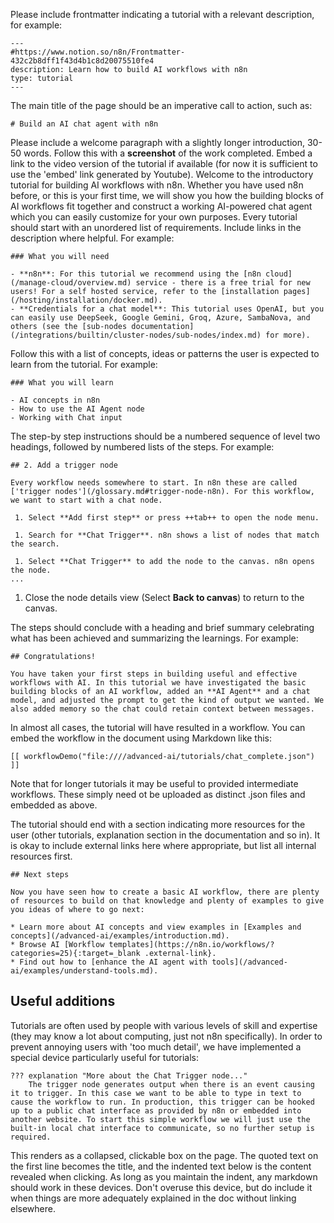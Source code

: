 Please include frontmatter indicating a tutorial with a relevant description, for example:

```
---
#https://www.notion.so/n8n/Frontmatter-432c2b8dff1f43d4b1c8d20075510fe4
description: Learn how to build AI workflows with n8n
type: tutorial
---
```

The main title of the page should be an imperative call to action, such as:
```
# Build an AI chat agent with n8n
```

Please include a welcome paragraph with a slightly longer introduction, 30-50 words.
Follow this with a **screenshot** of the work completed.
Embed a link to the video version of the tutorial if available (for now it is sufficient to use the 'embed' link generated by Youtube).
Welcome to the introductory tutorial for building AI workflows with n8n. Whether you have used n8n before, or this is your first time, we will show you how the building blocks of AI workflows fit together and construct a working AI-powered chat agent which you can easily customize for your own purposes.
Every tutorial should start with an unordered list of requirements. Include links in the description where helpful. For example:
```
### What you will need

- **n8n**: For this tutorial we recommend using the [n8n cloud](/manage-cloud/overview.md) service - there is a free trial for new users! For a self hosted service, refer to the [installation pages](/hosting/installation/docker.md).
- **Credentials for a chat model**: This tutorial uses OpenAI, but you can easily use DeepSeek, Google Gemini, Groq, Azure, SambaNova, and others (see the [sub-nodes documentation](/integrations/builtin/cluster-nodes/sub-nodes/index.md) for more).
```
Follow this with a list of concepts, ideas or patterns the user is expected to learn from the tutorial. For example:

```
### What you will learn

- AI concepts in n8n
- How to use the AI Agent node
- Working with Chat input
```
The step-by step instructions should be a numbered sequence of level two headings, followed by numbered lists of the steps. For example:


```
## 2. Add a trigger node

Every workflow needs somewhere to start. In n8n these are called ['trigger nodes'](/glossary.md#trigger-node-n8n). For this workflow, we want to start with a chat node.

 1. Select **Add first step** or press ++tab++ to open the node menu.

 1. Search for **Chat Trigger**. n8n shows a list of nodes that match the search.

 1. Select **Chat Trigger** to add the node to the canvas. n8n opens the node.
...
```
 1. Close the node details view (Select **Back to canvas**) to return to the canvas.

The steps should conclude with a heading and brief summary celebrating what has been achieved and summarizing the learnings. For example:

```
## Congratulations!

You have taken your first steps in building useful and effective workflows with AI. In this tutorial we have investigated the basic building blocks of an AI workflow, added an **AI Agent** and a chat model, and adjusted the prompt to get the kind of output we wanted. We also added memory so the chat could retain context between messages.
```

In almost all cases, the tutorial will have resulted in a workflow. You can embed the workflow in the document using Markdown like this:

```
[[ workflowDemo("file:////advanced-ai/tutorials/chat_complete.json") ]]
```
Note that for longer tutorials it may be useful to provided intermediate workflows. These simply need ot be uploaded as distinct .json files and embedded as above.

The tutorial should end with a section indicating more resources for the user (other tutorials, explanation section in the documentation and so in). It is okay to include external links here where appropriate, but list all internal resources first.

```
## Next steps

Now you have seen how to create a basic AI workflow, there are plenty of resources to build on that knowledge and plenty of examples to give you ideas of where to go next:

* Learn more about AI concepts and view examples in [Examples and concepts](/advanced-ai/examples/introduction.md).
* Browse AI [Workflow templates](https://n8n.io/workflows/?categories=25){:target=_blank .external-link}.
* Find out how to [enhance the AI agent with tools](/advanced-ai/examples/understand-tools.md).
```

## Useful additions

Tutorials are often used by people with various levels of skill and expertise (they may know a lot about computing, just not n8n specifically). In order to prevent annoying users with 'too much detail', we have implemented a special device particularly useful for tutorials:

```
??? explanation "More about the Chat Trigger node..."
    The trigger node generates output when there is an event causing it to trigger. In this case we want to be able to type in text to cause the workflow to run. In production, this trigger can be hooked up to a public chat interface as provided by n8n or embedded into another website. To start this simple workflow we will just use the built-in local chat interface to communicate, so no further setup is required.
```
This renders as a collapsed, clickable box on the page. The quoted text on the first line becomes the title, and the indented text below is the content revealed when clicking. As long as you maintain the indent, any markdown should work in these devices. Don't overuse this device, but do include it when things are more adequately explained in the doc without linking elsewhere.

